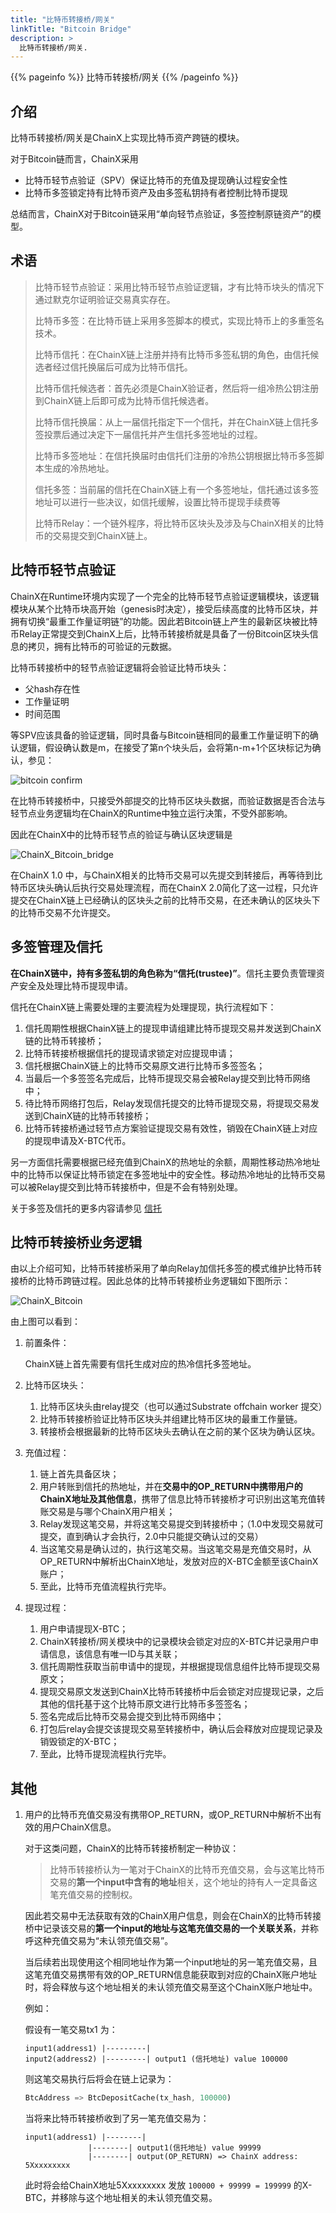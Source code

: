 ```yaml
---
title: "比特币转接桥/网关"
linkTitle: "Bitcoin Bridge"
description: >
  比特币转接桥/网关.
---
```


{{% pageinfo %}}
比特币转接桥/网关
{{% /pageinfo %}}

## 介绍

比特币转接桥/网关是ChainX上实现比特币资产跨链的模块。

对于Bitcoin链而言，ChainX采用

* 比特币轻节点验证（SPV）保证比特币的充值及提现确认过程安全性
* 比特币多签锁定持有比特币资产及由多签私钥持有者控制比特币提现

总结而言，ChainX对于Bitcoin链采用“单向轻节点验证，多签控制原链资产”的模型。

## 术语

> 比特币轻节点验证：采用比特币轻节点验证逻辑，才有比特币块头的情况下通过默克尔证明验证交易真实存在。
>
> 比特币多签：在比特币链上采用多签脚本的模式，实现比特币上的多重签名技术。
>
> 比特币信托：在ChainX链上注册并持有比特币多签私钥的角色，由信托候选者经过信托换届后可成为比特币信托。
>
> 比特币信托候选者：首先必须是ChainX验证者，然后将一组冷热公钥注册到ChainX链上后即可成为比特币信托候选者。
>
> 比特币信托换届：从上一届信托指定下一个信托，并在ChainX链上信托多签投票后通过决定下一届信托并产生信托多签地址的过程。
>
> 比特币多签地址：在信托换届时由信托们注册的冷热公钥根据比特币多签脚本生成的冷热地址。
>
> 信托多签：当前届的信托在ChainX链上有一个多签地址，信托通过该多签地址可以进行一些决议，如信托缓解，设置比特币提现手续费等
>
> 比特币Relay：一个链外程序，将比特币区块头及涉及与ChainX相关的比特币的交易提交到ChainX链上。

## 比特币轻节点验证

ChainX在Runtime环境内实现了一个完全的比特币轻节点验证逻辑模块，该逻辑模块从某个比特币块高开始（genesis时决定），接受后续高度的比特币区块，并拥有切换“最重工作量证明链”的功能。因此若Bitcoin链上产生的最新区块被比特币Relay正常提交到ChainX上后，比特币转接桥就是具备了一份Bitcoin区块头信息的拷贝，拥有比特币的可验证的元数据。

比特币转接桥中的轻节点验证逻辑将会验证比特币块头：

* 父hash存在性
* 工作量证明
* 时间范围

等SPV应该具备的验证逻辑，同时具备与Bitcoin链相同的最重工作量证明下的确认逻辑，假设确认数是m，在接受了第n个块头后，会将第n-m+1个区块标记为确认，参见：

![bitcoin confirm](https://user-images.githubusercontent.com/5023721/56464998-bd10ae80-6427-11e9-877a-e01727c24a81.png)

在比特币转接桥中，只接受外部提交的比特币区块头数据，而验证数据是否合法与轻节点业务逻辑均在ChainX的Runtime中独立运行决策，不受外部影响。

因此在ChainX中的比特币轻节点的验证与确认区块逻辑是

![ChainX_Bitcoin_bridge](https://user-images.githubusercontent.com/5023721/93670592-078bd400-facf-11ea-80a1-aa1be583baa9.jpg)

在ChainX 1.0 中，与ChainX相关的比特币交易可以先提交到转接后，再等待到比特币区块头确认后执行交易处理流程，而在ChainX 2.0简化了这一过程，只允许提交在ChainX链上已经确认的区块头之前的比特币交易，在还未确认的区块头下的比特币交易不允许提交。

## 多签管理及信托

**在ChainX链中，持有多签私钥的角色称为“信托(trustee)”**。信托主要负责管理资产安全及处理比特币提现申请。

信托在ChainX链上需要处理的主要流程为处理提现，执行流程如下：

1. 信托周期性根据ChainX链上的提现申请组建比特币提现交易并发送到ChainX链的比特币转接桥；
2. 比特币转接桥根据信托的提现请求锁定对应提现申请；
3. 信托根据ChainX链上的比特币交易原文进行比特币多签签名；
4. 当最后一个多签签名完成后，比特币提现交易会被Relay提交到比特币网络中；
5. 待比特币网络打包后，Relay发现信托提交的比特币提现交易，将提现交易发送到ChainX链的比特币转接桥；
6. 比特币转接桥通过轻节点方案验证提现交易有效性，销毁在ChainX链上对应的提现申请及X-BTC代币。

另一方面信托需要根据已经充值到ChainX的热地址的余额，周期性移动热冷地址中的比特币以保证比特币锁定在多签地址中的安全性。移动热冷地址的比特币交易可以被Relay提交到比特币转接桥中，但是不会有特别处理。

关于多签及信托的更多内容请参见 [信托](../Trustee)

## 比特币转接桥业务逻辑

由以上介绍可知，比特币转接桥采用了单向Relay加信托多签的模式维护比特币转接桥的比特币跨链过程。因此总体的比特币转接桥业务逻辑如下图所示：

![ChainX_Bitcoin](https://user-images.githubusercontent.com/5023721/93670586-fb077b80-face-11ea-9ef7-952761cc6f61.jpg)

由上图可以看到：

1. 前置条件：

   ChainX链上首先需要有信托生成对应的热冷信托多签地址。

2. 比特币区块头：

   1. 比特币区块头由relay提交（也可以通过Substrate offchain worker 提交）
   2. 比特币转接桥验证比特币区块头并组建比特币区块的最重工作量链。
   3. 转接桥会根据最新的比特币区块头去确认在之前的某个区块为确认区块。

3. 充值过程：

   1. 链上首先具备区块；
   2. 用户转账到信托的热地址，并在**交易中的OP_RETURN中携带用户的ChainX地址及其他信息**，携带了信息比特币转接桥才可识别出这笔充值转账交易是与哪个ChainX用户相关；
   3. Relay发现这笔交易，并将这笔交易提交到转接桥中；（1.0中发现交易就可提交，直到确认才会执行，2.0中只能提交确认过的交易）
   4. 当这笔交易是确认过的，执行这笔交易。当这笔交易是充值交易时，从OP_RETURN中解析出ChainX地址，发放对应的X-BTC金额至该ChainX账户；
   5. 至此，比特币充值流程执行完毕。

4. 提现过程：

   1. 用户申请提现X-BTC；
   2. ChainX转接桥/网关模块中的记录模块会锁定对应的X-BTC并记录用户申请信息，该信息有唯一ID与其关联；
   3. 信托周期性获取当前申请中的提现，并根据提现信息组件比特币提现交易原文；
   4. 提现交易原文发送到ChainX比特币转接桥中后会锁定对应提现记录，之后其他的信托基于这个比特币原文进行比特币多签签名；
   5. 签名完成后比特币交易会提交到比特币网络中；
   6. 打包后relay会提交该提现交易至转接桥中，确认后会释放对应提现记录及销毁锁定的X-BTC；
   7. 至此，比特币提现流程执行完毕。

## 其他

1. 用户的比特币充值交易没有携带OP_RETURN，或OP_RETURN中解析不出有效的用户ChainX信息。

   对于这类问题，ChainX的比特币转接桥制定一种协议：

   > 比特币转接桥认为一笔对于ChainX的比特币充值交易，会与这笔比特币交易的**第一个input中含有的地址**相关，这个地址的持有人一定具备这笔充值交易的控制权。

   因此若交易中无法获取有效的ChainX用户信息，则会在ChainX的比特币转接桥中记录该交易的**第一个input的地址与这笔充值交易的一个关联关系**，并称呼这种充值交易为“未认领充值交易”。

   当后续若出现使用这个相同地址作为第一个input地址的另一笔充值交易，且这笔充值交易携带有效的OP_RETURN信息能获取到对应的ChainX账户地址时，将会释放与这个地址相关的未认领充值交易至这个ChainX账户地址中。

   例如：

   假设有一笔交易tx1 为：
   
   ```
   input1(address1) |---------|
   input2(address2) |---------| output1 (信托地址) value 100000
   ```
   
   则这笔交易执行后将会在链上记录为：
   
   ```rust
   BtcAddress => BtcDepositCache(tx_hash, 100000)
   ```
   
   当将来比特币转接桥收到了另一笔充值交易为：
   
   ```
   input1(address1) |--------|
   				 |--------| output1(信托地址) value 99999
   				 |--------| output(OP_RETURN) => ChainX address: 5Xxxxxxxxx
   ```
   
   此时将会给ChainX地址5Xxxxxxxxx 发放 `100000 + 99999 = 199999` 的X-BTC，并移除与这个地址相关的未认领充值交易。